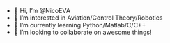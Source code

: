 - 👋 Hi, I’m @NicoEVA
- 👀 I’m interested in Aviation/Control Theory/Robotics
- 🌱 I’m currently learning Python/Matlab/C/C++
- 💞️ I’m looking to collaborate on awesome things!


<!---
NicoEVA/NicoEVA is a ✨ special ✨ repository because its `README.md` (this file) appears on your GitHub profile.
You can click the Preview link to take a look at your changes.
--->
